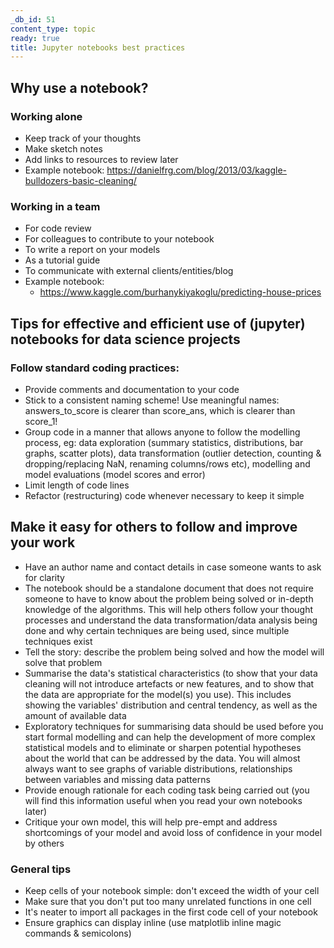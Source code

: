 ```yaml
---
_db_id: 51
content_type: topic
ready: true
title: Jupyter notebooks best practices
---
```


## Why use a notebook?

### Working alone

- Keep track of your thoughts
- Make sketch notes
- Add links to resources to review later
- Example notebook: https://danielfrg.com/blog/2013/03/kaggle-bulldozers-basic-cleaning/

### Working in a team

- For code review
- For colleagues to contribute to your notebook
- To write a report on your models
- As a tutorial guide
- To communicate with external clients/entities/blog
- Example notebook:
  - https://www.kaggle.com/burhanykiyakoglu/predicting-house-prices

## Tips for effective and efficient use of (jupyter) notebooks for data science projects

### Follow standard coding practices:

- Provide comments and documentation to your code
- Stick to a consistent naming scheme! Use meaningful names: answers_to_score is clearer than score_ans, which is clearer than score_1!
- Group code in a manner that allows anyone to follow the modelling process, eg: data exploration (summary statistics, distributions, bar graphs, scatter plots), data transformation (outlier detection, counting & dropping/replacing NaN, renaming columns/rows etc), modelling and model evaluations (model scores and error)
- Limit length of code lines
- Refactor (restructuring) code whenever necessary to keep it simple

## Make it easy for others to follow and improve your work

- Have an author name and contact details in case someone wants to ask for clarity
- The notebook should be a standalone document that does not require someone to have to know about the problem being solved or in-depth knowledge of the algorithms. This will help others follow your thought processes and understand the data transformation/data analysis being done and why certain techniques are being used, since multiple techniques exist
- Tell the story: describe the problem being solved and how the model will solve that problem
- Summarise the data's statistical characteristics (to show that your data cleaning will not introduce artefacts or new features, and to show that the data are appropriate for the model(s) you use). This includes showing the variables' distribution and central tendency, as well as the amount of available data
- Exploratory techniques for summarising data should be used before you start formal modelling and can help the development of more complex statistical models and to eliminate or sharpen potential hypotheses about the world that can be addressed by the data. You will almost always want to see graphs of variable distributions, relationships between variables and missing data patterns
- Provide enough rationale for each coding task being carried out (you will find this information useful when you read your own notebooks later)
- Critique your own model, this will help pre-empt and address shortcomings of your model and avoid loss of confidence in your model by others

### General tips

- Keep cells of your notebook simple: don't exceed the width of your cell
- Make sure that you don't put too many unrelated functions in one cell
- It's neater to import all packages in the first code cell of your notebook
- Ensure graphics can display inline (use matplotlib inline magic commands & semicolons)
